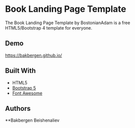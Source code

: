 # Book Landing Page Template
The Book Landing Page Template by BostonianAdam is a free HTML5/Bootstrap 4 template for everyone.

## Demo
https://bakbergen.github.io/

## Built With
* HTML5
* [Bootstrap 5](https://getbootstrap.com/)
* [Font Awesome](https://fontawesome.com/)

## Authors
**Bakbergen Beishenaliev

